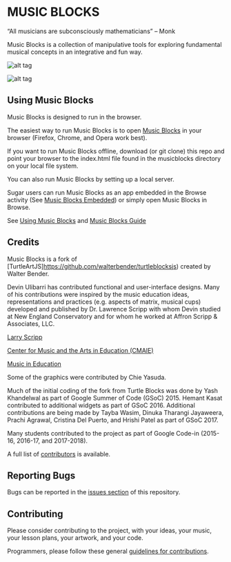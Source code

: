MUSIC BLOCKS
============

“All musicians are subconsciously mathematicians” – Monk

Music Blocks is a collection of manipulative tools for exploring
fundamental musical concepts in an integrative and fun way.

![alt tag](https://raw.githubusercontent.com/walterbender/musicblocks/master/screenshots/Screenshot-1.png)

![alt tag](https://raw.githubusercontent.com/walterbender/musicblocks/master/screenshots/Screenshot-2.png)

Using Music Blocks
------------------

Music Blocks is designed to run in the browser.

The easiest way to run Music Blocks is to open [Music Blocks](http://walterbender.github.io/musicblocks/) in your browser (Firefox, Chrome, and  Opera work best).

If you want to run Music Blocks offline, download (or git clone) this
repo and point your browser to the index.html file found in the
musicblocks directory on your local file system.

You can also run Music Blocks by setting up a local server.

Sugar users can run Music Blocks as an app embedded in the Browse
activity (See [Music Blocks
Embedded](http://activities.sugarlabs.org/en-US/sugar/addon/4804)) or
simply open Music Blocks in Browse.

See [Using Music
Blocks](http://github.com/walterbender/musicblocks/tree/master/documentation)
and [Music Blocks
Guide](http://github.com/walterbender/musicblocks/tree/master/guide)

Credits
-------

Music Blocks is a fork of
[TurtleArtJS]https://github.com/walterbender/turtleblocksjs)
created by Walter Bender.

Devin Ulibarri has contributed functional and user-interface
designs. Many of his contributions were inspired by the music
education ideas, representations and practices (e.g. aspects of
matrix, musical cups) developed and published by Dr. Lawrence Scripp
with whom Devin studied at New England Conservatory and for whom he
worked at Affron Scripp & Associates, LLC.

[Larry Scripp](http://www.larryscripp.net/)

[Center for Music and the Arts in Education (CMAIE)](http://centerformie.org/)

[Music in Education](http://music-in-education.org/)

Some of the graphics were contributed by Chie Yasuda.

Much of the initial coding of the fork from Turtle Blocks was done by
Yash Khandelwal as part of Google Summer of Code (GSoC) 2015. Hemant
Kasat contributed to additional widgets as part of GSoC
2016. Additional contributions are being made by Tayba Wasim, Dinuka
Tharangi Jayaweera, Prachi Agrawal, Cristina Del Puerto, and Hrishi
Patel as part of GSoC 2017.

Many students contributed to the project as part of Google Code-in
(2015-16, 2016-17, and 2017-2018).

A full list of
[contributors](https://github.com/walterbender/musicblocks/graphs/contributors)
is available.

Reporting Bugs
--------------

Bugs can be reported in the
[issues section](https://github.com/walterbender/musicblocks/issues)
of this repository.

Contributing
------------

Please consider contributing to the project, with your ideas, your
music, your lesson plans, your artwork, and your code.

Programmers, please follow these general
[guidelines for contributions](https://github.com/sugarlabs/sugar-docs/blob/master/contributing.md).